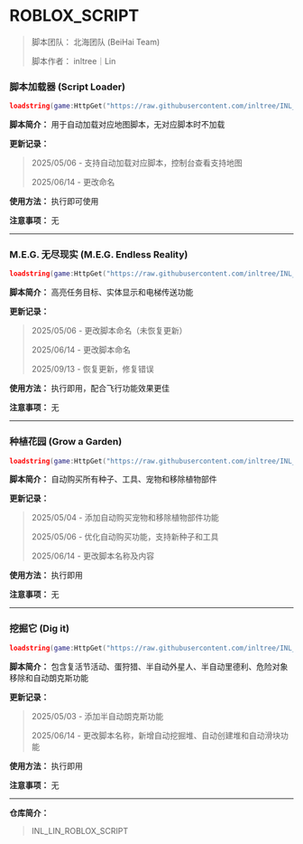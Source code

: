 # ROBLOX_SCRIPT

> 脚本团队： 北海团队 (BeiHai Team)
> 
> 脚本作者： inltree｜Lin

### 脚本加载器 (Script Loader)

```lua
loadstring(game:HttpGet("https://raw.githubusercontent.com/inltree/INL_LIN_ROBLOX_SCRIPT/main/INL_SCRIPT_LOADER.lua"))()
```

**脚本简介：** 用于自动加载对应地图脚本，无对应脚本时不加载

**更新记录：**

> 2025/05/06 - 支持自动加载对应脚本，控制台查看支持地图
> 
> 2025/06/14 - 更改命名

**使用方法：** 执行即可使用

**注意事项：** 无

---

### M.E.G. 无尽现实 (M.E.G. Endless Reality)

```lua
loadstring(game:HttpGet("https://raw.githubusercontent.com/inltree/INL_LIN_ROBLOX_SCRIPT/main/M.E.G._Endless_Reality.lua"))()
```

**脚本简介：** 高亮任务目标、实体显示和电梯传送功能

**更新记录：**

> 2025/05/06 - 更改脚本命名（未恢复更新）
>
> 2025/06/14 - 更改脚本命名
> 
> 2025/09/13 - 恢复更新，修复错误

**使用方法：** 执行即用，配合飞行功能效果更佳

**注意事项：** 无

---

### 种植花园 (Grow a Garden)

```lua
loadstring(game:HttpGet("https://raw.githubusercontent.com/inltree/INL_LIN_ROBLOX_SCRIPT/main/Grow_a_Garden.lua"))()
```

**脚本简介：** 自动购买所有种子、工具、宠物和移除植物部件

**更新记录：**

> 2025/05/04 - 添加自动购买宠物和移除植物部件功能
> 
> 2025/05/06 - 优化自动购买功能，支持新种子和工具
> 
> 2025/06/14 - 更改脚本名称及内容

**使用方法：** 执行即用

**注意事项：** 无

---

### 挖掘它 (Dig it)

```lua
loadstring(game:HttpGet("https://raw.githubusercontent.com/inltree/INL_LIN_ROBLOX_SCRIPT/main/Dig_it.lua"))()
```

**脚本简介：** 包含复活节活动、蛋狩猎、半自动外星人、半自动里德利、危险对象移除和自动朗克斯功能

**更新记录：**

> 2025/05/03 - 添加半自动朗克斯功能
> 
> 2025/06/14 - 更改脚本名称，新增自动挖掘堆、自动创建堆和自动滑块功能

**使用方法：** 执行即用

**注意事项：** 无

---

**仓库简介：**
> INL_LIN_ROBLOX_SCRIPT
